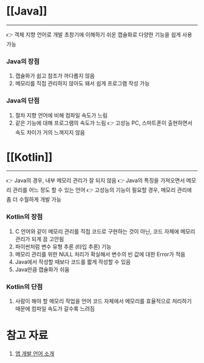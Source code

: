# [[Java]]
---
👉 객체 지향 언어로 개발 초창기에 이해하기 쉬운 캡슐화로 다양한 기능을 쉽게 사용 가능

### Java의 장점
1. 캡슐화가 쉽고 참조가 까다롭지 않음
2. 메모리를 직접 관리하지 않아도 돼서 쉽게 프로그램 작성 가능
### Java의 단점
1. 절차 지향 언어에 비해 컴파일 속도가 느림
2. 같은 기능에 대해 프로그램의 속도가 느림
👉 고성능 PC, 스마트폰이 출현하면서 속도 차이가 거의 느껴지지 않음

# [[Kotlin]]
---
👉 Java의 경우, 내부 메모리 관리가 잘 되지 않음
👉 Java의 특징을 가져오면서 메모리 관리를 어느 정도 할 수 있는 언어
👉 고성능의 기능이 필요할 경우, 메모리 관리에 좀 더 수월하게 개발 가능

### Kotlin의 장점
1. C 언어와 같이 메모리 관리를 직접 코드로 구현하는 것이 아닌, 코드 자체에 메모리 관리가 되게 끔 고안됨
2. 파이썬처럼 변수 유형 추론 (타입 추론) 기능
3. 메모리 관리를 위한 NULL 처리가 확실해서 변수의 빈 값에 대한 Error가 적음
4. Java에서 작성할 때보다 코드를 짧게 작성할 수 있음
5. Java만큼 캡슐화가 쉬움
### Kotlin의 단점
1. 사람이 해야 할 메모리 작업을 언어 코드 자체에서 메모리를 효율적으로 처리하기 때문에 컴파일 속도가 갈수록 느려짐

# 참고 자료
1. [앱 개발 언어 소개]()